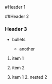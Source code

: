 #Header 1

##Header 2

### Header 3

+ bullets

  - another

1. item 1
1. item 2


1. item 1
   2. nested 2
